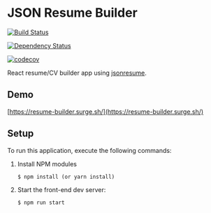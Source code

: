 # JSON Resume Builder

[![Build Status](https://api.travis-ci.org/jsonresume/resume-schema.svg)](http://travis-ci.org/jsonresume/resume-schema)

[![Dependency Status](https://david-dm.org/jsonresume/resume-schema.svg)](https://david-dm.org/jsonresume/resume-schema)

[![codecov](https://codecov.io/github/codecov/example-r/branch/master/graphs/badge.svg)](https://codecov.io/github/codecov/example-r)

React resume/CV builder app using [jsonresume](https://jsonresume.org/).

## Demo

[https://resume-builder.surge.sh/](https://resume-builder.surge.sh/)


## Setup

To run this application, execute the following commands:

1. Install NPM modules

    ```
    $ npm install (or yarn install)
    ```

2. Start the front-end dev server:

    ```
    $ npm run start
    ```